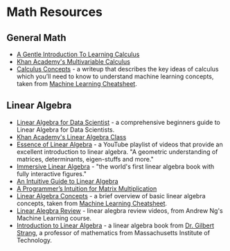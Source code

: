 # Math Resources

## General Math
- [A Gentle Introduction To Learning Calculus](https://betterexplained.com/articles/a-gentle-introduction-to-learning-calculus/)
- [Khan Academy's Multivariable Calculus](https://www.khanacademy.org/math/multivariable-calculus)
- [Calculus Concepts](http://ml-cheatsheet.readthedocs.io/en/latest/calculus.html) - a writeup that describes the key ideas of calculus which you’ll need to know to understand machine learning concepts, taken from [Machine Learning Cheatsheet](http://ml-cheatsheet.readthedocs.io/en/latest/index.html). 

## Linear Algebra
- [Linear Algebra for Data Scientist](https://www.analyticsvidhya.com/blog/2017/05/comprehensive-guide-to-linear-algebra/) - a comprehensive beginners guide to Linear Algebra for Data Scientists.
- [Khan Academy's Linear Algebra Class](https://www.khanacademy.org/math/linear-algebra)
- [Essence of Linear Algebra](https://www.youtube.com/playlist?list=PLZHQObOWTQDPD3MizzM2xVFitgF8hE_ab) - a YouTube playlist of videos that provide an excellent introduction to linear algebra. "A geometric understanding of matrices, determinants, eigen-stuffs and more."
- [Immersive Linear Algebra](http://immersivemath.com/ila/index.html) - "the world's first linear algebra book with fully interactive figures."
- [An Intuitive Guide to Linear Algebra](https://betterexplained.com/articles/linear-algebra-guide/)
- [A Programmer’s Intuition for Matrix Multiplication](https://betterexplained.com/articles/matrix-multiplication/)
- [Linear Algebra Concepts](http://ml-cheatsheet.readthedocs.io/en/latest/linear_algebra.html) - a brief overview of basic linear algebra concepts, taken from [Machine Learning Cheatsheet](http://ml-cheatsheet.readthedocs.io/en/latest/index.html).
- [Linear Alegbra Review](https://www.youtube.com/watch?v=6AP4IvfKmwg&list=PLnnr1O8OWc6boN4WHeuisJWmeQHH9D_Vg) - linear alegbra review videos, from Andrew Ng's Machine Learning course. 
- [Introduction to Linear Algebra](http://math.mit.edu/~gs/linearalgebra/) - a linear algebra book from [Dr. Gilbert Strang](http://math.mit.edu/~gs/), a professor of mathematics from Massachusetts Institute of Technology. 
